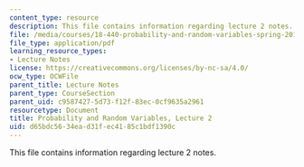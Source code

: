 ```yaml
---
content_type: resource
description: This file contains information regarding lecture 2 notes.
file: /media/courses/18-440-probability-and-random-variables-spring-2014/d65bdc5634ead31fec4185c1bdf1390c_MIT18_440S14_Lecture2.pdf
file_type: application/pdf
learning_resource_types:
- Lecture Notes
license: https://creativecommons.org/licenses/by-nc-sa/4.0/
ocw_type: OCWFile
parent_title: Lecture Notes
parent_type: CourseSection
parent_uid: c9587427-5d73-f12f-83ec-0cf9635a2961
resourcetype: Document
title: Probability and Random Variables, Lecture 2
uid: d65bdc56-34ea-d31f-ec41-85c1bdf1390c
---
```

This file contains information regarding lecture 2 notes.